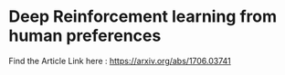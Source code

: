 # Deep Reinforcement learning from human preferences

Find the Article Link here : https://arxiv.org/abs/1706.03741

